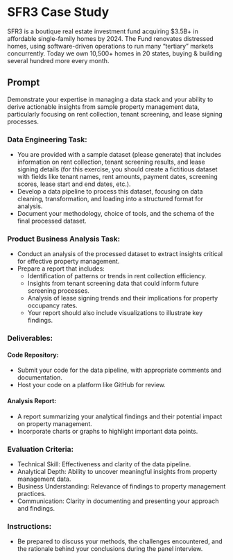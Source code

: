 # SFR3 Case Study
SFR3 is a boutique real estate investment fund acquiring $3.5B+ in affordable single-family homes by 2024. The Fund renovates distressed homes, using software-driven operations to run many “tertiary” markets concurrently. Today we own 10,500+ homes in 20 states, buying & building several hundred more every month.

## Prompt
Demonstrate your expertise in managing a data stack and your ability to derive actionable insights from sample property management data, particularly focusing on rent collection, tenant screening, and lease signing processes.

### Data Engineering Task:
- You are provided with a sample dataset (please generate) that includes information on rent collection, tenant screening results, and lease signing details (for this exercise, you should create a fictitious dataset with fields like tenant names, rent amounts, payment dates, screening scores, lease start and end dates, etc.).
- Develop a data pipeline to process this dataset, focusing on data cleaning, transformation, and loading into a structured format for analysis.
- Document your methodology, choice of tools, and the schema of the final processed dataset.

### Product Business Analysis Task:
- Conduct an analysis of the processed dataset to extract insights critical for effective property management.
- Prepare a report that includes:
  - Identification of patterns or trends in rent collection efficiency.
  - Insights from tenant screening data that could inform future screening processes.
  - Analysis of lease signing trends and their implications for property occupancy rates.
  - Your report should also include visualizations to illustrate key findings.

### Deliverables:
#### Code Repository:
- Submit your code for the data pipeline, with appropriate comments and documentation.
- Host your code on a platform like GitHub for review.

#### Analysis Report:
- A report summarizing your analytical findings and their potential impact on property management.
- Incorporate charts or graphs to highlight important data points.

### Evaluation Criteria:
- Technical Skill: Effectiveness and clarity of the data pipeline.
- Analytical Depth: Ability to uncover meaningful insights from property management data.
- Business Understanding: Relevance of findings to property management practices.
- Communication: Clarity in documenting and presenting your approach and findings.

### Instructions:
- Be prepared to discuss your methods, the challenges encountered, and the rationale behind your conclusions during the panel interview.
